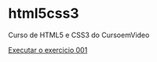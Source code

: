 # html5css3
 Curso de HTML5 e CSS3 do CursoemVideo

 <a href="https://Landopg.github.io/html5css3/exercicios/ex001/index.html">Executar o exercicio 001 </a>